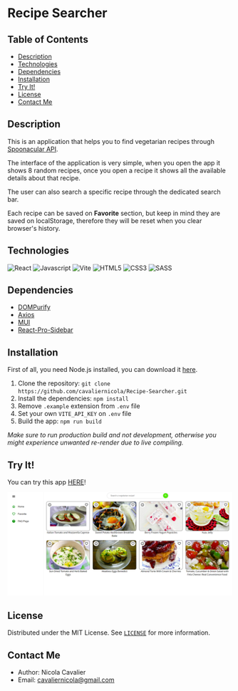 # Recipe Searcher

## Table of Contents
* [Description](#description)
* [Technologies](#technlogies)
* [Dependencies](#dependencies)
* [Installation](#installation)
* [Try It!](#try-it)
* [License](#license)
* [Contact Me](#contact-me)

## Description
This is an application that helps you to find vegetarian recipes through [Spoonacular API](https://spoonacular.com/food-api/docs).

The interface of the application is very simple, when you open the app it shows 8 random recipes, once you open a recipe it shows all the available details about that recipe. 

The user can also search a specific recipe through the dedicated search bar. 

Each recipe can be saved on **Favorite** section, but keep in mind they are saved on localStorage, therefore they will be reset when you clear browser's history.

## Technologies
![React](https://img.shields.io/badge/react-%2320232a.svg?style=for-the-badge&logo=react&logoColor=%2361DAFB) ![Javascript](https://img.shields.io/badge/JavaScript-323330?style=for-the-badge&logo=javascript&logoColor=F7DF1E) ![Vite](https://img.shields.io/badge/Vite-%2320232a.svg?style=for-the-badge&logo=vite&logoColor=%2361DAFB)
![HTML5](https://img.shields.io/badge/html5-%23E34F26.svg?style=for-the-badge&logo=html5&logoColor=white) ![CSS3](https://img.shields.io/badge/css3-%231572B6.svg?style=for-the-badge&logo=css3&logoColor=white) ![SASS](https://img.shields.io/badge/SASS-hotpink.svg?style=for-the-badge&logo=SASS&logoColor=white)

## Dependencies
* [DOMPurify](https://github.com/cure53/DOMPurify)
* [Axios](https://axios-http.com/)
* [MUI](https://mui.com/)
* [React-Pro-Sidebar](https://github.com/azouaoui-med/react-pro-sidebar)

## Installation
First of all, you need Node.js installed, you can download it [here](https://nodejs.org/it/download/).

1. Clone the repository: `git clone https://github.com/cavaliernicola/Recipe-Searcher.git`
1. Install the dependencies: `npm install`
1. Remove `.example` extension from `.env` file
1. Set your own `VITE_API_KEY` on `.env` file
1. Build the app: `npm run build`

*Make sure to run production build and not development, otherwise you might experience unwanted re-render due to live compiling.*

## Try It!
You can try this app [HERE](https://taupe-tapioca-b5f2c0.netlify.app/)!

![App Preview](src/assets/img/showcase.png)

## License
Distributed under the MIT License. See [`LICENSE`](LICENSE) for more information.

## Contact Me
* Author: Nicola Cavalier 
* Email: cavaliernicola@gmail.com
